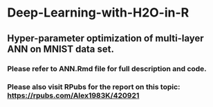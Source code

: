# Deep-Learning-with-H2O-in-R
## Hyper-parameter optimization of multi-layer ANN on MNIST data set.
### Please refer to ANN.Rmd file for full description and code. 
### Please also visit RPubs for the report on this topic: https://rpubs.com/Alex1983K/420921
